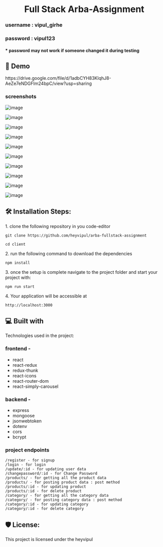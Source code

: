 <h1 align="center" id="title">Full Stack Arba-Assignment</h1>

### username : vipul_girhe
### password : vipul123 
#### * password may not work if someone changed it during testing

<h2>🚀 Demo</h2>
https://drive.google.com/file/d/1adbCYH83KlqhJ8-AeZe7eNDGFIm24bpC/view?usp=sharing

### screenshots 
![image](https://github.com/heyvipul/arba-fullstack-assignment/assets/131906819/5e191722-8c88-49bc-ab4d-98e1e94b288a)

![image](https://github.com/heyvipul/arba-fullstack-assignment/assets/131906819/222145b3-1ed1-427e-9fc5-71bb3aeb2339)

![image](https://github.com/heyvipul/arba-fullstack-assignment/assets/131906819/b844a254-cd46-4245-abb9-8a069acd61f3)

![image](https://github.com/heyvipul/arba-fullstack-assignment/assets/131906819/76b6c2d0-597f-40e2-9041-47b69eaad34e)

![image](https://github.com/heyvipul/arba-fullstack-assignment/assets/131906819/04301a1a-4633-43a6-8e4f-61a7b6922f86)

![image](https://github.com/heyvipul/arba-fullstack-assignment/assets/131906819/93f42009-dc79-42ba-9fc4-c7c64208620f)

![image](https://github.com/heyvipul/arba-fullstack-assignment/assets/131906819/5a281165-08f0-4c6f-8e30-e46724f3cb6d)

![image](https://github.com/heyvipul/arba-fullstack-assignment/assets/131906819/fd11e8e9-3c2c-4f1b-b070-3ff27b9846e3)

![image](https://github.com/heyvipul/arba-fullstack-assignment/assets/131906819/1872bb73-e988-42e2-aac5-13a801419332)


![image](https://github.com/heyvipul/arba-fullstack-assignment/assets/131906819/69c18dfb-cb2e-444b-968c-a9efffbb8513)


<h2>🛠️ Installation Steps:</h2>

<p>1. clone the following repository in you code-editor</p>

```
git clone https://github.com/heyvipul/arba-fullstack-assignment
```
```
cd client
```

<p>2. run the following command to download the dependencies</p>

```
npm install
```

<p>3. once the setup is complete navigate to the project folder and start your project with:</p>

```
npm run start
```

<p>4. Your application will be accessible at</p>

```
http://localhost:3000
```

  
  
<h2>💻 Built with</h2>

Technologies used in the project:

### frontend -
*   react
*   react-redux
*   redux-thunk
*   react-icons
*   react-router-dom
*   react-simply-carousel
### backend -
*   express
*   mongoose
*   jsonwebtoken
*   dotenv
*   cors
*   bcrypt

### project endpoints 
```
/register - for signup
/login - for login
/update/:id - for updating user data
/changepassword/:id - for Change Password
/products/ - for getting all the product data
/products/ - for posting product data : post method
/products/:id - for updating product
/products/:id - for delete product
/category/ - for getting all the category data
/category/ - for posting category data : post method
/category/:id - for updating category
/category/:id - for delete category
```


<h2>🛡️ License:</h2>

This project is licensed under the heyvipul



